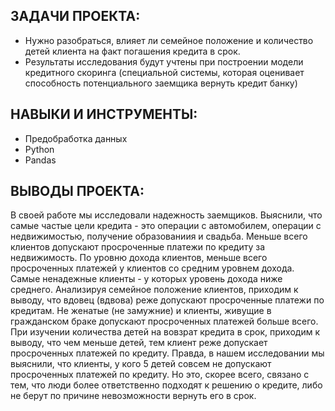 ## ЗАДАЧИ ПРОЕКТА: 
* Нужно разобраться, влияет ли семейное положение и количество детей клиента на факт погашения кредита в срок.
* Результаты исследования будут учтены при построении модели кредитного скоринга (специальной системы, которая оценивает способность потенциального заемщика вернуть кредит банку)

## НАВЫКИ И ИНСТРУМЕНТЫ:
* Предобработка данных
* Python
* Pandas

## ВЫВОДЫ ПРОЕКТА:
В своей работе мы исследовали надежность заемщиков. Выяснили, что самые частые цели кредита - это операции с автомобилем, операции с недвижимостью, получение образованиия и свадьба. Меньше всего клиентов допускают просроченные платежи по кредиту за недвижимость. По уровню дохода клиентов, меньше всего просроченных платежей у клиентов со средним уровнем дохода. Самые ненадежные клиенты - у которых уровень дохода ниже среднего. Анализируя семейное положение клиентов, приходим к выводу, что вдовец (вдвова) реже допускают просроченные платежи по кредитам. Не женатые (не замужние) и клиенты, живущие в гражданском браке допускают просроченных платежей больше всего. При изучении количества детей на вовзрат кредита в срок, приходим к выводу, что чем меньше детей, тем клиент реже допускает просроченных платежей по кредиту. Правда, в нашем исследовании мы выяснили, что клиенты, у кого 5 детей совсем не допускают просроченных платежей по кредиту. Но это, скорее всего, связано с тем, что люди более ответственно подходят к решению о кредите, либо не берут по причине невозможности вернуть его в срок.
